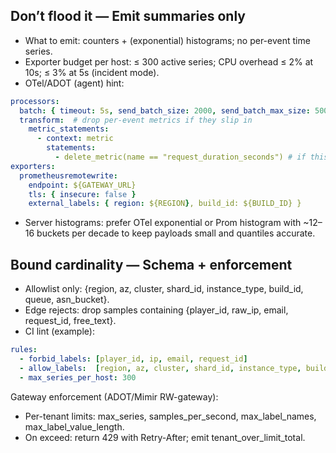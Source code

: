 ## Don’t flood it — Emit summaries only
-  What to emit: counters + (exponential) histograms; no per-event time series.
-  Exporter budget per host: ≤ 300 active series; CPU overhead ≤ 2% at 10s; ≤ 3% at 5s (incident mode).
-  OTel/ADOT (agent) hint:
```yaml
processors:
  batch: { timeout: 5s, send_batch_size: 2000, send_batch_max_size: 5000 }
  transform:  # drop per-event metrics if they slip in
    metric_statements:
      - context: metric
        statements:
          - delete_metric(name == "request_duration_seconds") # if this is a summary
exporters:
  prometheusremotewrite:
    endpoint: ${GATEWAY_URL}
    tls: { insecure: false }
    external_labels: { region: ${REGION}, build_id: ${BUILD_ID} }
```
- Server histograms: prefer OTel exponential or Prom histogram with ~12–16 buckets per decade to keep payloads small and quantiles accurate.

##  Bound cardinality — Schema + enforcement
-  Allowlist only: {region, az, cluster, shard_id, instance_type, build_id, queue, asn_bucket}.
-  Edge rejects: drop samples containing {player_id, raw_ip, email, request_id, free_text}.
-  CI lint (example):
```yaml
rules:
  - forbid_labels: [player_id, ip, email, request_id]
  - allow_labels:  [region, az, cluster, shard_id, instance_type, build_id, queue, asn_bucket]
  - max_series_per_host: 300
```
Gateway enforcement (ADOT/Mimir RW-gateway):
-  Per-tenant limits: max_series, samples_per_second, max_label_names, max_label_value_length.
-  On exceed: return 429 with Retry-After; emit tenant_over_limit_total.

